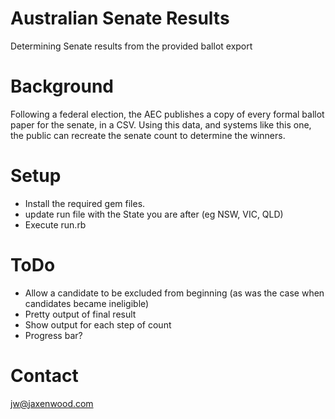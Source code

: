 # Australian Senate Results
Determining Senate results from the provided ballot export

# Background
Following a federal election, the AEC publishes a copy of every formal ballot paper for the senate, in a CSV.
Using this data, and systems like this one, the public can recreate the senate count to determine the winners.

# Setup
+ Install the required gem files.
+ update run file with the State you are after (eg NSW, VIC, QLD)
+ Execute run.rb

# ToDo
+ Allow a candidate to be excluded from beginning (as was the case when candidates became ineligible)
+ Pretty output of final result
+ Show output for each step of count
+ Progress bar?

# Contact
jw@jaxenwood.com